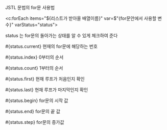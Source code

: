 JSTL 문법의 for문 사용법

<c:forEach items="${리스트가 받아올 배열이름}" var=$"{for문안에서 사용할 변수}" varStatus="status">

 

status 는 for문의 돌아가는 상태를 알 수 있게 체크하여 준다

#{status.current}   현재의 for문에 해당하는 번호

#{status.index} 0부터의 순서

#{status.count} 1부터의 순서

#{status.first}  현재 루프가 처음인지 확인

#{status.last}  현재 루프가 마지막인지 확인

#{status.begin} for문의 시작 값

#{status.end}   for문의 끝 값

#{status.step}  for문의 증가값